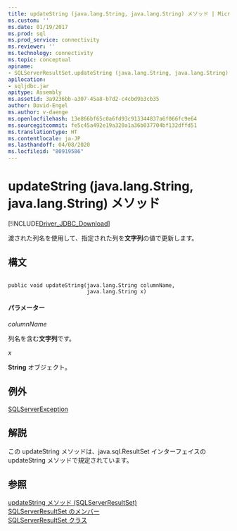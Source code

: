```yaml
---
title: updateString (java.lang.String, java.lang.String) メソッド | Microsoft Docs
ms.custom: ''
ms.date: 01/19/2017
ms.prod: sql
ms.prod_service: connectivity
ms.reviewer: ''
ms.technology: connectivity
ms.topic: conceptual
apiname:
- SQLServerResultSet.updateString (java.lang.String, java.lang.String)
apilocation:
- sqljdbc.jar
apitype: Assembly
ms.assetid: 3a9236bb-a307-45a8-b7d2-c4cbd9b3cb35
author: David-Engel
ms.author: v-daenge
ms.openlocfilehash: 13e866bf65c0a6fd93c913344837a6f066fc9e64
ms.sourcegitcommit: fe5c45a492e19a320a1a36b037704bf132dffd51
ms.translationtype: HT
ms.contentlocale: ja-JP
ms.lasthandoff: 04/08/2020
ms.locfileid: "80919586"
---
```

# <a name="updatestring-method-javalangstring-javalangstring"></a>updateString (java.lang.String, java.lang.String) メソッド
[!INCLUDE[Driver_JDBC_Download](../../../includes/driver_jdbc_download.md)]

  渡された列名を使用して、指定された列を**文字列**の値で更新します。  
  
## <a name="syntax"></a>構文  
  
```  
  
public void updateString(java.lang.String columnName,  
                         java.lang.String x)  
```  
  
#### <a name="parameters"></a>パラメーター  
 *columnName*  
  
 列名を含む**文字列**です。  
  
 *x*  
  
 **String** オブジェクト。  
  
## <a name="exceptions"></a>例外  
 [SQLServerException](../../../connect/jdbc/reference/sqlserverexception-class.md)  
  
## <a name="remarks"></a>解説  
 この updateString メソッドは、java.sql.ResultSet インターフェイスの updateString メソッドで規定されています。  
  
## <a name="see-also"></a>参照  
 [updateString メソッド &#40;SQLServerResultSet&#41;](../../../connect/jdbc/reference/updatestring-method-sqlserverresultset.md)   
 [SQLServerResultSet のメンバー](../../../connect/jdbc/reference/sqlserverresultset-members.md)   
 [SQLServerResultSet クラス](../../../connect/jdbc/reference/sqlserverresultset-class.md)  
  
  
